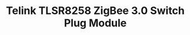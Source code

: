 ---
date_added: 2021-09-16
model: ZYZB011-Plug
vendor: eWeLink
title: Telink TLSR8258 ZigBee 3.0 Switch Plug Module
category: plug
mlink: https://www.easyiot.tech
link: https://www.aliexpress.com/item/1005003295743076.html
zigbeemodel: ['ZB-SW01']
compatible: [z2m, zha, tasmota, z4d, deconz]
---